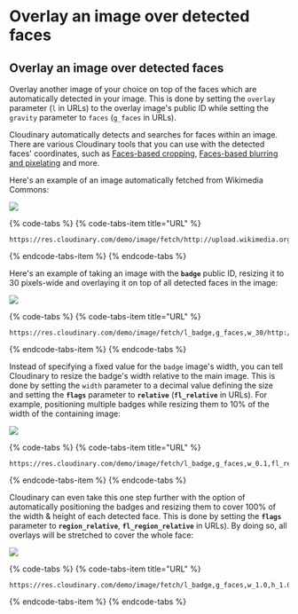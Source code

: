 # Overlay an image over detected faces

## Overlay an image over detected faces

Overlay another image of your choice on top of the faces which are automatically detected in your image. This is done by setting the `overlay` parameter \(`l` in URLs\) to the overlay image's public ID while setting the `gravity` parameter to `faces` \(`g_faces` in URLs\).

Cloudinary automatically detects and searches for faces within an image. There are various Cloudinary tools that you can use with the detected faces' coordinates, such as [Faces-based cropping](https://cloudinary.com/cookbook/face_detection_based_image_cropping), [Faces-based blurring and pixelating](https://cloudinary.com/cookbook/blur_or_pixelate_faces) and more.

Here's an example of an image automatically fetched from Wikimedia Commons:

![](https://res.cloudinary.com/demo/image/fetch/http://upload.wikimedia.org/wikipedia/commons/4/45/Spain_national_football_team_Euro_2012_final.jpg)

{% code-tabs %}
{% code-tabs-item title="URL" %}
```text
https://res.cloudinary.com/demo/image/fetch/http://upload.wikimedia.org/wikipedia/commons/4/45/Spain_national_football_team_Euro_2012_final.jpg

```
{% endcode-tabs-item %}
{% endcode-tabs %}

Here's an example of taking an image with the **`badge`** public ID, resizing it to 30 pixels-wide and overlaying it on top of all detected faces in the image:

![](https://res.cloudinary.com/demo/image/fetch/l_badge,g_faces,w_30/http://upload.wikimedia.org/wikipedia/commons/4/45/Spain_national_football_team_Euro_2012_final.jpg)

{% code-tabs %}
{% code-tabs-item title="URL" %}
```text
https://res.cloudinary.com/demo/image/fetch/l_badge,g_faces,w_30/http://upload.wikimedia.org/wikipedia/commons/4/45/Spain_national_football_team_Euro_2012_final.jpg
```
{% endcode-tabs-item %}
{% endcode-tabs %}

Instead of specifying a fixed value for the `badge` image's width, you can tell Cloudinary to resize the badge's width relative to the main image. This is done by setting the `width` parameter to a decimal value defining the size and setting the **`flags`** parameter to **`relative`** \(**`fl_relative`** in URLs\). For example, positioning multiple badges while resizing them to 10% of the width of the containing image:

![](https://res.cloudinary.com/demo/image/fetch/l_badge,g_faces,w_0.1,fl_relative/http://upload.wikimedia.org/wikipedia/commons/4/45/Spain_national_football_team_Euro_2012_final.jpg)

{% code-tabs %}
{% code-tabs-item title="URL" %}
```text
https://res.cloudinary.com/demo/image/fetch/l_badge,g_faces,w_0.1,fl_relative/http://upload.wikimedia.org/wikipedia/commons/4/45/Spain_national_football_team_Euro_2012_final.jpg

```
{% endcode-tabs-item %}
{% endcode-tabs %}

Cloudinary can even take this one step further with the option of automatically positioning the badges and resizing them to cover 100% of the width & height of each detected face. This is done by setting the **`flags`** parameter to **`region_relative`**, **`fl_region_relative`** in URLs\). By doing so, all overlays will be stretched to cover the whole face:

![](https://res.cloudinary.com/demo/image/fetch/l_badge,g_faces,w_1.0,h_1.0,fl_region_relative/http://upload.wikimedia.org/wikipedia/commons/4/45/Spain_national_football_team_Euro_2012_final.jpg)

{% code-tabs %}
{% code-tabs-item title="URL" %}
```text
https://res.cloudinary.com/demo/image/fetch/l_badge,g_faces,w_1.0,h_1.0,fl_region_relative/http://upload.wikimedia.org/wikipedia/commons/4/45/Spain_national_football_team_Euro_2012_final.jpg

```
{% endcode-tabs-item %}
{% endcode-tabs %}



